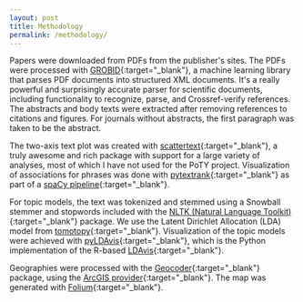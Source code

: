 ```yaml
---
layout: post
title: Methodology
permalink: /methodology/
---
```


Papers were downloaded from PDFs from the publisher's sites. The PDFs were processed with [GROBID](https://github.com/kermitt2/grobid){:target="_blank"}, a machine learning library that parses PDF documents into structured XML documents. It's a really powerful and surprisingly accurate parser for scientific documents, including functionality to recognize, parse, and Crossref-verify references. The abstracts and body texts were extracted after removing references to citations and figures. For journals without abstracts, the first paragraph was taken to be the abstract.

The two-axis text plot was created with [scattertext](https://github.com/JasonKessler/scattertext){:target="_blank"}, a truly awesome and rich package with support for a large variety of analyses, most of which I have not used for the PoTY project. Visualization of associations for phrases was done with [pytextrank](https://github.com/DerwenAI/pytextrank){:target="_blank"} as part of a [spaCy pipeline](https://spacy.io/universe/project/spacy-pytextrank){:target="_blank"}.

For topic models, the text was tokenized and stemmed using a Snowball stemmer and stopwords included with the [NLTK (Natural Language Toolkit)](https://www.nltk.org/){:target="_blank"} package. We use the Latent Dirichlet Allocation (LDA) model from [tomotopy](https://bab2min.github.io/tomotopy/v/en/){:target="_blank"}. Visualization of the topic models were achieved with [pyLDAvis](https://github.com/bmabey/pyLDAvis){:target="_blank"}, which is the Python implementation of the R-based [LDAvis](https://nlp.stanford.edu/events/illvi2014/papers/sievert-illvi2014.pdf){:target="_blank"}.

Geographies were processed with the [Geocoder](https://github.com/kermitt2/grobid){:target="_blank"} package, using the [ArcGIS provider](https://developers.arcgis.com/rest/geocode/api-reference/overview-world-geocoding-service.htm){:target="_blank"}. The map was generated with [Folium](https://python-visualization.github.io/folium/index.html){:target="_blank"}.
